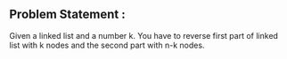 Problem Statement :
-------------------
Given a linked list and a number k. You have to reverse first part of linked list with k nodes and the second part with n-k nodes.<br/>
<br/>

